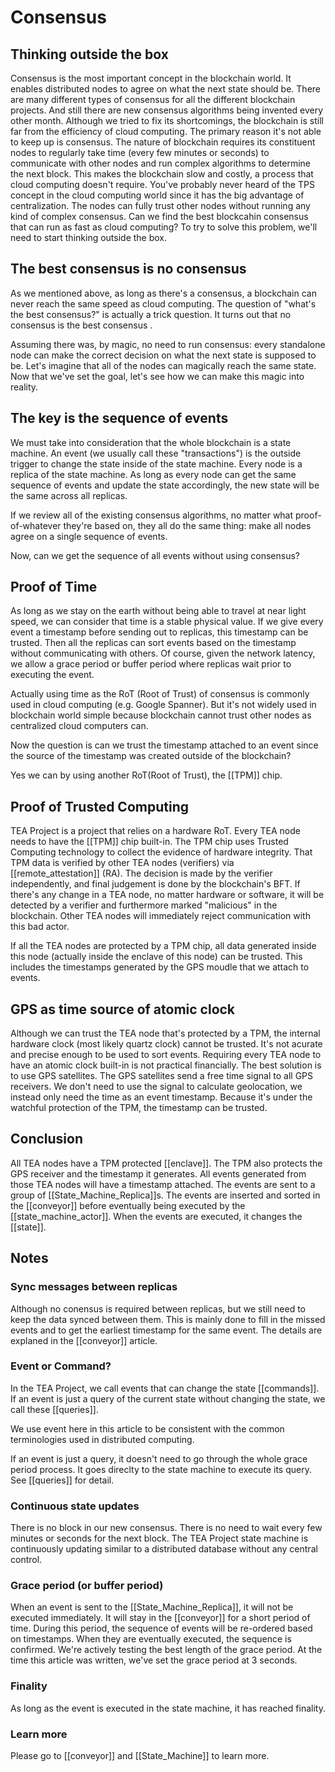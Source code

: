 # Consensus
## Thinking outside the box
Consensus is the most important concept in the blockchain world. It enables distributed nodes to agree on what the next state should be. There are many different types of consensus for all the different blockchain projects. And still there are new consensus algorithms being invented every other month. Although we tried to fix its shortcomings, the blockchain is still far from the efficiency of cloud computing. The primary reason it's not able to keep up is consensus. The nature of blockchain requires its constituent nodes to regularly take time (every few minutes or seconds) to communicate with other nodes and run complex algorithms to determine the next block. This makes the blockchain slow and costly, a process that cloud computing doesn't require. You've probably never heard of the TPS concept in the cloud computing world since it has the big advantage of centralization. The nodes can fully trust other nodes without running any kind of complex consensus. Can we find the best blockcahin consensus that can run as fast as cloud computing? To try to solve this problem, we'll need to start thinking outside the box.

## The best consensus is no consensus
As we mentioned above, as long as there's a consensus, a blockchain can never reach the same speed as cloud computing. The question of "what's the best consensus?" is actually a trick question. It turns out that no consensus is the best consensus .

Assuming there was, by magic, no need to run consensus: every standalone node can make the correct decision on what the next state is supposed to be. Let's imagine that all of the nodes can magically reach the same state. Now that we've set the goal, let's see how we can make this magic into reality. 

## The key is the sequence of events
We must take into consideration that the whole blockchain is a state machine. An event (we usually call these "transactions") is the outside trigger to change the state inside of the state machine. Every node is a replica of the state machine. As long as every node can get the same sequence of events and update the state accordingly, the new state will be the same across all replicas.

If we review all of the existing consensus algorithms, no matter what proof-of-whatever they're based on, they all do the same thing: make all nodes agree on a single sequence of events. 

Now, can we get the sequence of all events without using consensus?

## Proof of Time
As long as we stay on the earth without being able to travel at near light speed, we can consider that time is a stable physical value. If we give every event a timestamp before sending out to replicas, this timestamp can be trusted. Then all the replicas can sort events based on the timestamp without communicating with others. Of course, given the network latency, we allow a grace period or buffer period where replicas wait prior to executing the event. 

Actually using time as the RoT (Root of Trust) of consensus is commonly used in cloud computing (e.g. Google Spanner). But it's not widely used in blockchain world simple because blockchain cannot trust other nodes as centralized cloud computers can. 

Now the question is can we trust the timestamp attached to an event since the source of the timestamp was created outside of the blockchain?

Yes we can by using another RoT(Root of Trust), the [[TPM]] chip.

## Proof of Trusted Computing
TEA Project is a project that relies on a hardware RoT. Every TEA node needs to have the [[TPM]] chip built-in. The TPM chip uses Trusted Computing technology to collect the evidence of hardware integrity. That TPM data is verified by other TEA nodes (verifiers) via [[remote_attestation]] (RA). The decision is made by the verifier independently, and final judgement is done by the blockchain's BFT. If there's any change in a TEA node, no matter hardware or software, it will be detected by a verifier and furthermore marked "malicious" in the blockchain. Other TEA nodes will immediately reject communication with this bad actor. 

If all the TEA nodes are protected by a TPM chip, all data generated inside this node (actually inside the enclave of this node) can be trusted. This includes the timestamps generated by the GPS moudle that we attach to events.

## GPS as time source of atomic clock
Although we can trust the TEA node that's protected by a TPM, the internal hardware clock (most likely quartz clock) cannot be trusted. It's not acurate and precise enough to be used to sort events. Requiring every TEA node to have an atomic clock built-in is not practical financially. The best solution is to use GPS satellites. The GPS satellites send a free time signal to all GPS receivers. We don't need to use the signal to calculate geolocation, we instead only need the time as an event timestamp. Because it's under the watchful protection of the TPM, the timestamp can be trusted.

## Conclusion
All TEA nodes have a TPM protected [[enclave]]. The TPM also protects the GPS receiver and the timestamp it generates. All events generated from those TEA nodes will have a timestamp attached. The events are sent to a group of [[State_Machine_Replica]]s. The events are inserted and sorted in the [[conveyor]] before eventually being executed by the [[state_machine_actor]]. When the events are executed, it changes the [[state]].  

## Notes
### Sync messages between replicas
Although no conensus is required between replicas, but we still need to keep the data synced between them. This is mainly done to fill in the missed events and to get the earliest timestamp for the same event. The details are explaned in the [[conveyor]] article. 

### Event or Command?
In the TEA Project, we call events that can change the state [[commands]]. If an event is just a query of the current state without changing the state, we call these [[queries]]. 

We use event here in this article to be consistent with the common terminologies used in distributed computing. 

If an event is just a query, it doesn't need to go through the whole grace period process. It goes direclty to the state machine to execute its query. See [[queries]] for detail.

### Continuous state updates
There is no block in our new consensus. There is no need to wait every few minutes or seconds for the next block. The TEA Project state machine is continuously updating similar to a distributed database without any central control.

### Grace period (or buffer period)
When an event is sent to the [[State_Machine_Replica]], it will not be executed immediately. It will stay in the [[conveyor]] for a short period of time. During this period, the sequence of events will be re-ordered based on timestamps. When they are eventually executed, the sequence is confirmed. We're actively testing the best length of the grace period. At the time this article was written, we've set the grace period at 3 seconds.

### Finality
As long as the event is executed in the state machine, it has reached finality. 

### Learn more
Please go to [[conveyor]] and [[State_Machine]] to learn more.
